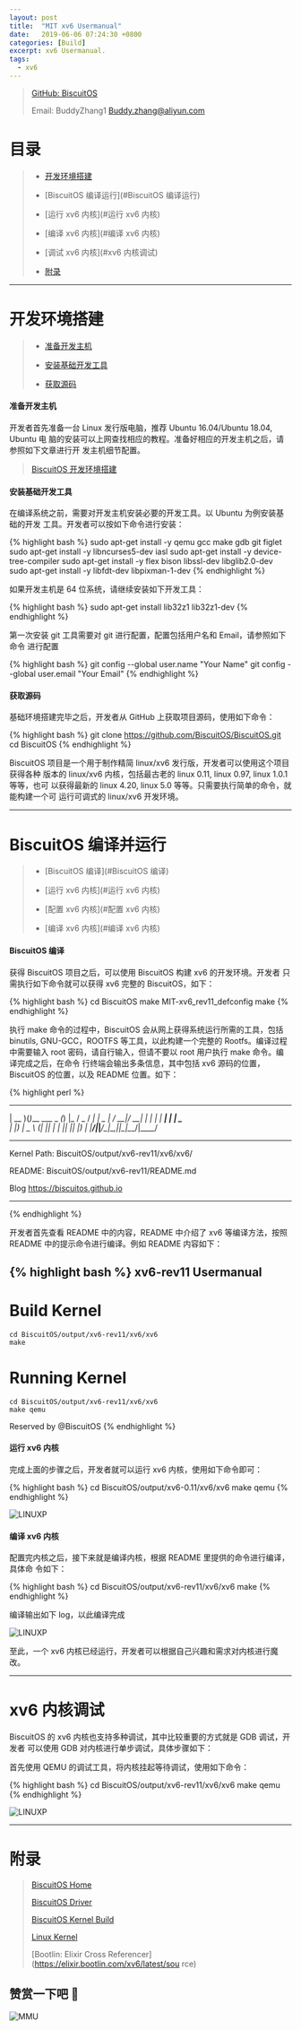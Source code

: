 ```yaml
---
layout: post
title:  "MIT xv6 Usermanual"
date:   2019-06-06 07:24:30 +0800
categories: [Build]
excerpt: xv6 Usermanual.
tags:
  - xv6
---
```


> [GitHub: BiscuitOS](https://github.com/BiscuitOS/BiscuitOS)
>
> Email: BuddyZhang1 <Buddy.zhang@aliyun.com>

# 目录

> - [开发环境搭建](#开发环境搭建)
>
> - [BiscuitOS 编译运行](#BiscuitOS 编译运行)
>
> - [运行 xv6 内核](#运行 xv6 内核)
>
> - [编译 xv6 内核](#编译 xv6 内核)
>
> - [调试 xv6 内核](#xv6 内核调试)
>
> - [附录](#附录)

-----------------------------------------------

# <span id="开发环境搭建">开发环境搭建</span>

> - [准备开发主机](#准备开发主机)
>
> - [安装基础开发工具](#安装基础开发工具)
>
> - [获取源码](#获取源码)

#### <span id="准备开发主机">准备开发主机</span>

开发者首先准备一台 Linux 发行版电脑，推荐 Ubuntu 16.04/Ubuntu 18.04, Ubuntu 电
脑的安装可以上网查找相应的教程。准备好相应的开发主机之后，请参照如下文章进行开
发主机细节配置。

> [BiscuitOS 开发环境搭建](https://biscuitos.github.io/blog/PlatformBuild/)

#### <span id="安装基础开发工具">安装基础开发工具</span>

在编译系统之前，需要对开发主机安装必要的开发工具。以 Ubuntu 为例安装基础的开发
工具。开发者可以按如下命令进行安装：

{% highlight bash %}
sudo apt-get install -y qemu gcc make gdb git figlet
sudo apt-get install -y libncurses5-dev iasl
sudo apt-get install -y device-tree-compiler
sudo apt-get install -y flex bison libssl-dev libglib2.0-dev
sudo apt-get install -y libfdt-dev libpixman-1-dev
{% endhighlight %}

如果开发主机是 64 位系统，请继续安装如下开发工具：

{% highlight bash %}
sudo apt-get install lib32z1 lib32z1-dev
{% endhighlight %}

第一次安装 git 工具需要对 git 进行配置，配置包括用户名和 Email，请参照如下命令
进行配置

{% highlight bash %}
git config --global user.name "Your Name"
git config --global user.email "Your Email"
{% endhighlight %}


#### <span id="获取源码">获取源码</span>

基础环境搭建完毕之后，开发者从 GitHub 上获取项目源码，使用如下命令：

{% highlight bash %}
git clone https://github.com/BiscuitOS/BiscuitOS.git
cd BiscuitOS
{% endhighlight %}

BiscuitOS 项目是一个用于制作精简 linux/xv6 发行版，开发者可以使用这个项目获得各种
版本的 linux/xv6 内核，包括最古老的 linux 0.11, linux 0.97, linux 1.0.1 等等，也可
以获得最新的 linux 4.20, linux 5.0 等等。只需要执行简单的命令，就能构建一个可
运行可调式的 linux/xv6 开发环境。

------------------------------------------------------

# <span id="BiscuitOS 编译运行">BiscuitOS 编译并运行</span>

> - [BiscuitOS 编译](#BiscuitOS 编译)
>
> - [运行 xv6 内核](#运行 xv6 内核)
>
> - [配置 xv6 内核](#配置 xv6 内核)
>
> - [编译 xv6 内核](#编译 xv6 内核)
>

#### <span id="BiscuitOS 编译">BiscuitOS 编译</span>

获得 BiscuitOS 项目之后，可以使用 BiscuitOS 构建 xv6 的开发环境。开发者
只需执行如下命令就可以获得 xv6 完整的 BiscuitOS，如下：

{% highlight bash %}
cd BiscuitOS
make MIT-xv6_rev11_defconfig
make
{% endhighlight %}

执行 make 命令的过程中，BiscuitOS 会从网上获得系统运行所需的工具，包括
binutils, GNU-GCC，ROOTFS 等工具，以此构建一个完整的 Rootfs。编译过程中需要输入
root 密码，请自行输入，但请不要以 root 用户执行 make 命令。编译完成之后，在命令
行终端会输出多条信息，其中包括 xv6 源码的位置，BiscuitOS 的位置，以及 README
位置。如下：

{% highlight perl %}
 ____  _                _ _    ___  ____
| __ )(_)___  ___ _   _(_) |_ / _ \/ ___|
|  _ \| / __|/ __| | | | | __| | | \___ \
| |_) | \__ \ (__| |_| | | |_| |_| |___) |
|____/|_|___/\___|\__,_|_|\__|\___/|____/

*******************************************************************
Kernel Path:
 BiscuitOS/output/xv6-rev11/xv6/xv6/

README:
 BiscuitOS/output/xv6-rev11/README.md

Blog
 https://biscuitos.github.io
*******************************************************************
{% endhighlight %}

开发者首先查看 README 中的内容，README 中介绍了 xv6 等编译方法，按照 README
中的提示命令进行编译。例如 README 内容如下：

{% highlight bash %}
xv6-rev11 Usermanual
----------------------------

# Build Kernel

```
cd BiscuitOS/output/xv6-rev11/xv6/xv6
make
```

# Running Kernel

```
cd BiscuitOS/output/xv6-rev11/xv6/xv6
make qemu
```

Reserved by @BiscuitOS
{% endhighlight %}

#### <span id="运行 xv6 内核">运行 xv6 内核</span>

完成上面的步骤之后，开发者就可以运行 xv6 内核，使用如下命令即可：

{% highlight bash %}
cd BiscuitOS/output/xv6-0.11/xv6/xv6
make qemu
{% endhighlight %}

![LINUXP](https://raw.githubusercontent.com/EmulateSpace/PictureSet/master/BiscuitOS/boot/BOOT000130.png)

#### <span id="编译 xv6 内核">编译 xv6 内核</span>

配置完内核之后，接下来就是编译内核，根据 README 里提供的命令进行编译，具体命
令如下：

{% highlight bash %}
cd BiscuitOS/output/xv6-rev11/xv6/xv6
make
{% endhighlight %}

编译输出如下 log，以此编译完成

![LINUXP](https://raw.githubusercontent.com/EmulateSpace/PictureSet/master/BiscuitOS/boot/BOOT000129.png)

至此，一个 xv6 内核已经运行，开发者可以根据自己兴趣和需求对内核进行魔改。

-----------------------------------------------------

# <span id="xv6 内核调试">xv6 内核调试</span>

BiscuitOS 的 xv6 内核也支持多种调试，其中比较重要的方式就是 GDB 调试，开发者
可以使用 GDB 对内核进行单步调试，具体步骤如下：

首先使用 QEMU 的调试工具，将内核挂起等待调试，使用如下命令：

{% highlight bash %}
cd BiscuitOS/output/xv6-rev11/xv6/xv6
make qemu
{% endhighlight %}

![LINUXP](https://raw.githubusercontent.com/EmulateSpace/PictureSet/master/BiscuitOS/boot/BOOT000131.png)


-----------------------------------------------

# <span id="附录">附录</span>

> [BiscuitOS Home](https://biscuitos.github.io/)
>
> [BiscuitOS Driver](https://biscuitos.github.io/blog/BiscuitOS_Catalogue/)
>
> [BiscuitOS Kernel Build](https://biscuitos.github.io/blog/Kernel_Build/)
>
> [Linux Kernel](https://www.kernel.org/)
>
> [Bootlin: Elixir Cross Referencer](https://elixir.bootlin.com/xv6/latest/sou
rce)

## 赞赏一下吧 🙂

![MMU](https://raw.githubusercontent.com/EmulateSpace/PictureSet/master/BiscuitOS/kernel/HAB000036.jpg)
